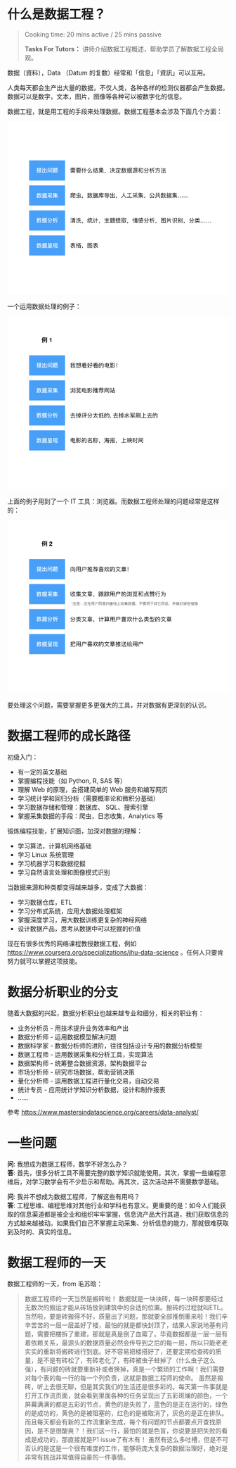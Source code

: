 # 什么是数据工程？

> Cooking time: 20 mins active / 25 mins passive
>
> **Tasks For Tutors：** 讲师介绍数据工程概述，帮助学员了解数据工程全局观。

数据（資料），Data （Datum 的复数）经常和「信息」「資訊」可以互用。

人类每天都会生产出大量的数据，不仅人类，各种各样的检测仪器都会产生数据。数据可以是数字，文本，图片，图像等各种可以被数字化的信息。

数据工程，就是用工程的手段来处理数据。数据工程基本会涉及下面几个方面：

<!-- ![](http://ocuwjo7n4.bkt.clouddn.com/2018-10-19-1-intro.001.png) -->
![](./01-intro/1-intro.001.png)

一个运用数据处理的例子：

<!-- ![](http://ocuwjo7n4.bkt.clouddn.com/2018-10-19-1-intro.002.png) -->
![](./01-intro/1-intro.002.png)

上面的例子用到了一个 IT 工具：浏览器。而数据工程师处理的问题经常是这样的：

<!-- ![](http://ocuwjo7n4.bkt.clouddn.com/2018-10-19-1-intro.003.png) -->
![](./01-intro/1-intro.003.png)

要处理这个问题，需要掌握更多更强大的工具，并对数据有更深刻的认识。

# 数据工程师的成长路径

初级入门：

- 有一定的英文基础
- 掌握编程技能（如 Python, R, SAS 等）
- 理解 Web 的原理，会搭建简单的 Web 服务和编写网页
- 学习统计学和回归分析（需要概率论和微积分基础）
- 学习数据存储和管理：数据库、 SQL、搜索引擎
- 掌握采集数据的手段：爬虫，日志收集，Analytics 等

锻炼编程技能，扩展知识面，加深对数据的理解：

- 学习算法，计算机网络基础
- 学习 Linux 系统管理
- 学习机器学习和数据挖掘
- 学习自然语言处理和图像模式识别

当数据来源和种类都变得越来越多，变成了大数据：

- 学习数据仓库，ETL
- 学习分布式系统，应用大数据处理框架
- 掌握深度学习，用大数据训练更复杂的神经网络
- 设计数据产品，思考从数据中可以挖掘的价值

现在有很多优秀的网络课程教授数据工程，例如 https://www.coursera.org/specializations/jhu-data-science 。任何人只要肯努力就可以掌握这项技能。

# 数据分析职业的分支

随着大数据的兴起，数据分析职业也越来越专业和细分，相关的职业有：

- 业务分析员 - 用技术提升业务效率和产出
- 数据分析师 - 运用数据模型解决问题
- 数据科学家 - 数据分析师的进阶，往往包括设计专用的数据分析模型
- 数据工程师 - 运用数据采集和分析工具，实现算法
- 数据架构师 - 统筹整合数据资源，架构数据平台
- 市场分析师 - 研究市场数据，帮助营销决策
- 量化分析师 - 运用数据工程进行量化交易，自动交易
- 统计专员 - 应用统计学知识分析数据，设计和制作报表
- ……

参考 https://www.mastersindatascience.org/careers/data-analyst/

# 一些问题

**问**: 我想成为数据工程师，数学不好怎么办？  
**答**: 首先，很多分析工具不需要完整的数学知识就能使用。其次，掌握一些编程思维后，对学习数学会有不少启示和帮助。再其次，这次活动并不需要数学基础。

**问**: 我并不想成为数据工程师，了解这些有用吗？  
**答**: 工程思维、编程思维对其他行业和学科也有意义。更重要的是：如今人们能获取的信息渠道都是被企业和组织牢牢掌握，信息流产品大行其道，我们获取信息的方式越来越被动。如果我们自己不掌握主动采集、分析信息的能力，那就很难获取到及时的、真实的信息。

# 数据工程师的一天

数据工程师的一天，from 毛苏晗：

> 数据工程师的一天当然是搬砖啦！
> 数据就是一块块砖，每一块砖都要经过无数次的搬运才能从砖场放到建筑中的合适的位置。搬砖的过程就叫ETL。当然啦，要是砖搬得不好，质量出了问题，那就要全部推倒重来啦！我们辛辛苦苦的一层一层盖好了楼，最怕的就是都快封顶了，结果人家说地基有问题，需要把楼拆了重建，那就是真是倒了血霉了。毕竟数据都是一层一层有着依赖关系，最源头的数据质量必然会传导到之后的每一层，所以只能老老实实的重新将搬砖进行到底。好不容易把楼搭好了，还要定期检查砖的质量，是不是有砖松了，有砖老化了，有砖被虫子蛀掉了（什么虫子这么强），有问题的砖就要重新补或者换掉，真是一个繁琐的工作啊！我们需要对每个表的每一行的每一个列负责，这就是数据工程师的使命。
> 虽然是搬砖，听上去很无聊，但是其实我们的生活还是很多彩的。每天第一件事就是打开工作流页面，就会看到里面各种的任务呈现出了五彩斑斓的颜色，一个屏幕满满的都是五彩的节点，黄色的是失败了，蓝色的是正在运行的，绿色的是成功的，黄色的是被阻塞的，红色的是被取消了，灰色的是正在排队。而且每天都会有新的工作流重新生成，每个有问题的节点都要点开查找原因，是不是很酸爽？！我们这一行，最怕的就是色盲，你说要是把失败的看成是成功的，那直接就是P1 issue了有木有！
> 虽然有这么多吐槽，但是不可否认的是这是一个很有难度的工作，能够将庞大复杂的数据治理好，绝对是非常有挑战非常值得自豪的一件事情。
